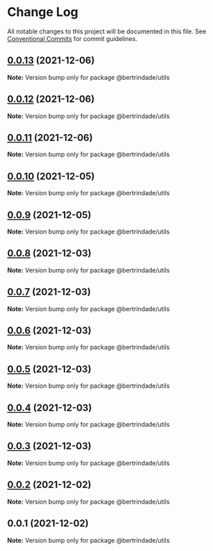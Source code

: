 # Change Log

All notable changes to this project will be documented in this file.
See [Conventional Commits](https://conventionalcommits.org) for commit guidelines.

## [0.0.13](https://github.com/berTrindade/lerna/compare/@bertrindade/utils@0.0.12...@bertrindade/utils@0.0.13) (2021-12-06)

**Note:** Version bump only for package @bertrindade/utils





## [0.0.12](https://github.com/berTrindade/lerna/compare/@bertrindade/utils@0.0.11...@bertrindade/utils@0.0.12) (2021-12-06)

**Note:** Version bump only for package @bertrindade/utils





## [0.0.11](https://github.com/berTrindade/lerna/compare/@bertrindade/utils@0.0.10...@bertrindade/utils@0.0.11) (2021-12-06)

**Note:** Version bump only for package @bertrindade/utils





## [0.0.10](https://github.com/berTrindade/lerna/compare/@bertrindade/utils@0.0.9...@bertrindade/utils@0.0.10) (2021-12-05)

**Note:** Version bump only for package @bertrindade/utils





## [0.0.9](https://github.com/berTrindade/lerna/compare/@bertrindade/utils@0.0.8...@bertrindade/utils@0.0.9) (2021-12-05)

**Note:** Version bump only for package @bertrindade/utils





## [0.0.8](https://github.com/berTrindade/lerna/compare/@bertrindade/utils@0.0.7...@bertrindade/utils@0.0.8) (2021-12-03)

**Note:** Version bump only for package @bertrindade/utils





## [0.0.7](https://github.com/berTrindade/lerna/compare/@bertrindade/utils@0.0.6...@bertrindade/utils@0.0.7) (2021-12-03)

**Note:** Version bump only for package @bertrindade/utils





## [0.0.6](https://github.com/berTrindade/lerna/compare/@bertrindade/utils@0.0.5...@bertrindade/utils@0.0.6) (2021-12-03)

**Note:** Version bump only for package @bertrindade/utils





## [0.0.5](https://github.com/berTrindade/lerna/compare/@bertrindade/utils@0.0.4...@bertrindade/utils@0.0.5) (2021-12-03)

**Note:** Version bump only for package @bertrindade/utils





## [0.0.4](https://github.com/berTrindade/lerna/compare/@bertrindade/utils@0.0.3...@bertrindade/utils@0.0.4) (2021-12-03)

**Note:** Version bump only for package @bertrindade/utils





## [0.0.3](https://github.com/berTrindade/lerna/compare/@bertrindade/utils@0.0.2...@bertrindade/utils@0.0.3) (2021-12-03)

**Note:** Version bump only for package @bertrindade/utils





## [0.0.2](https://github.com/berTrindade/lerna/compare/@bertrindade/utils@0.0.1...@bertrindade/utils@0.0.2) (2021-12-02)

**Note:** Version bump only for package @bertrindade/utils





## 0.0.1 (2021-12-02)

**Note:** Version bump only for package @bertrindade/utils
